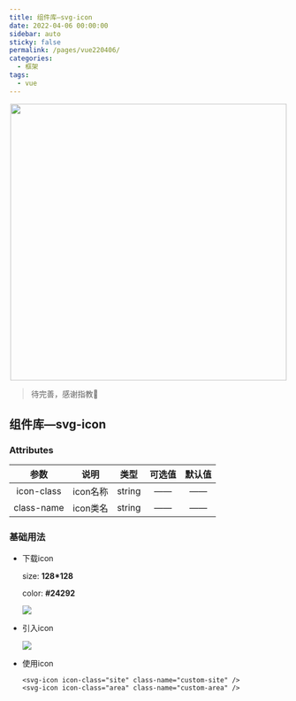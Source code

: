 ```yaml
---
title: 组件库—svg-icon
date: 2022-04-06 00:00:00
sidebar: auto
sticky: false
permalink: /pages/vue220406/
categories: 
  - 框架
tags: 
  - vue
---
```


<p align="center">
  <img width="500" src="https://p9-juejin.byteimg.com/tos-cn-i-k3u1fbpfcp/eb9bd9fa8a35470989e7c3db09780f12~tplv-k3u1fbpfcp-zoom-crop-mark:1304:1304:1304:734.awebp?"/>
</p>



> 待完善，感谢指教🌚
> <!-- more -->

## 组件库—svg-icon

### Attributes

|    参数    |   说明   |  类型  | 可选值 | 默认值 |
| :--------: | :------: | :----: | :----: | :----: |
| icon-class | icon名称 | string |   ——   |   ——   |
| class-name | icon类名 | string |   ——   |   ——   |

### 基础用法

- 下载icon

  size: **128*128**

  color: **#24292**

  ![](//staticqn.qizuang.com/custom/20220409/Fh1L24zi68zHPZun4_idMbMHzzE2.png)

- 引入icon

  ![](//staticqn.qizuang.com/custom/20220409/FjjYK1J1bcgHvJoJransSM33dwNY.png)

- 使用icon

  ```
  <svg-icon icon-class="site" class-name="custom-site" />
  <svg-icon icon-class="area" class-name="custom-area" />
  ```

  

